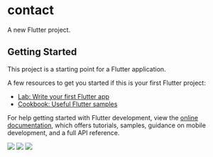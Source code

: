 # contact

A new Flutter project.

## Getting Started

This project is a starting point for a Flutter application.

A few resources to get you started if this is your first Flutter project:

- [Lab: Write your first Flutter app](https://docs.flutter.dev/get-started/codelab)
- [Cookbook: Useful Flutter samples](https://docs.flutter.dev/cookbook)

For help getting started with Flutter development, view the
[online documentation](https://docs.flutter.dev/), which offers tutorials,
samples, guidance on mobile development, and a full API reference.


<p>
<img src="https://user-images.githubusercontent.com/117918175/221508602-7dfbdde0-7342-43b0-a141-950ab70c6939.jpg">
<img src="https://user-images.githubusercontent.com/117918175/221508629-be104779-fd28-4bc0-9c06-c144c96232be.jpg">
<img src="https://user-images.githubusercontent.com/117918175/221508649-c23d07f1-7109-4220-9062-93e6af895257.jpg">
</p>
